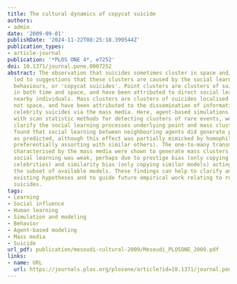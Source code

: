 ```yaml
---
title: The cultural dynamics of copycat suicide
authors:
- admin
date: '2009-09-01'
publishDate: '2024-11-22T08:25:18.399544Z'
publication_types:
- article-journal
publication: '*PLOS ONE 4*, e7252'
doi: 10.1371/journal.pone.0007252
abstract: The observation that suicides sometimes cluster in space and/or time has
  led to suggestions that these clusters are caused by the social learning of suicide-related
  behaviours, or 'copycat suicides'. Point clusters are clusters of suicides localised
  in both time and space, and have been attributed to direct social learning from
  nearby individuals. Mass clusters are clusters of suicides localised in time but
  not space, and have been attributed to the dissemination of information concerning
  celebrity suicides via the mass media. Here, agent-based simulations, in combination
  with scan statistic methods for detecting clusters of rare events, were used to
  clarify the social learning processes underlying point and mass clusters. It was
  found that social learning between neighbouring agents did generate point clusters
  as predicted, although this effect was partially mimicked by homophily (individuals
  preferentially assorting with similar others). The one-to-many transmission dynamics
  characterised by the mass media were shown to generate mass clusters, but only where
  social learning was weak, perhaps due to prestige bias (only copying prestigious
  celebrities) and similarity bias (only copying similar models) acting to reduce
  the subset of available models. These findings can help to clarify and formalise
  existing hypotheses and to guide future empirical work relating to real-life copycat
  suicides.
tags:
- Learning
- Social influence
- Human learning
- Simulation and modeling
- Behavior
- Agent-based modeling
- Mass media
- Suicide
url_pdf: publication/mesoudi-cultural-2009/Mesoudi_PLOSONE_2009.pdf
links:
- name: URL
  url: https://journals.plos.org/plosone/article?id=10.1371/journal.pone.0007252
---
```

